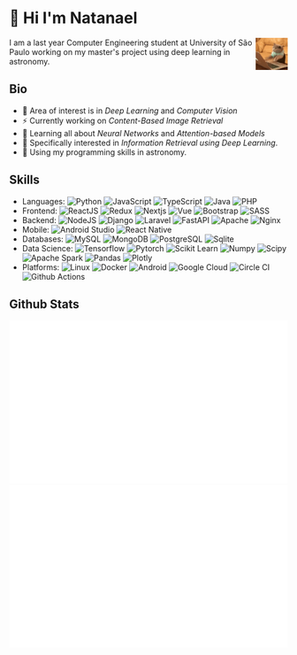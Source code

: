 # 👋 Hi I'm Natanael

<img align="right" alt="Cat" src="https://raw.githubusercontent.com/nmcardoso/nmcardoso/master/cat.gif" width="58" height="58" />

I am a last year Computer Engineering student at University of São Paulo working on my master's project using deep learning in astronomy.

## Bio
- 🔭 Area of interest is in *Deep Learning* and *Computer Vision*
- ⚡ Currently working on *Content-Based Image Retrieval*
- 🌱 Learning all about *Neural Networks* and *Attention-based Models*
- 🎯 Specifically interested in *Information Retrieval using Deep Learning*.
- 🌌 Using my programming skills in astronomy.


## Skills
- Languages: ![Python](https://img.shields.io/badge/Python-3776AB?style=for-the-badge&logo=python&logoColor=white) ![JavaScript](https://img.shields.io/badge/JavaScript-323330?style=for-the-badge&logo=javascript&logoColor=F7DF1E) ![TypeScript](https://img.shields.io/badge/TypeScript-007ACC?style=for-the-badge&logo=typescript&logoColor=white)  ![Java](https://img.shields.io/badge/Java-ED8B00?style=for-the-badge&logo=openjdk&logoColor=white) ![PHP](https://img.shields.io/badge/PHP-777BB4?style=for-the-badge&logo=php&logoColor=white)
- Frontend: ![ReactJS](https://img.shields.io/badge/React-20232A?style=for-the-badge&logo=react&logoColor=61DAFB) ![Redux](https://img.shields.io/badge/Redux-593D88?style=for-the-badge&logo=redux&logoColor=white) ![Nextjs](https://img.shields.io/badge/Next.js-000000.svg?style=for-the-badge&logo=nextdotjs&logoColor=white) ![Vue](https://img.shields.io/badge/Vue.js-35495E?style=for-the-badge&logo=vue.js&logoColor=4FC08D) ![Bootstrap](https://img.shields.io/badge/Bootstrap-563D7C?style=for-the-badge&logo=bootstrap&logoColor=white) ![SASS](https://img.shields.io/badge/Sass-CC6699?style=for-the-badge&logo=sass&logoColor=white)
- Backend: ![NodeJS](https://img.shields.io/badge/Node.js-43853D?style=for-the-badge&logo=node.js&logoColor=white) ![Django](https://img.shields.io/badge/Django-092E20?style=for-the-badge&logo=django&logoColor=white) ![Laravel](https://img.shields.io/badge/Laravel-FF2D20?style=for-the-badge&logo=laravel&logoColor=white) ![FastAPI](https://img.shields.io/badge/FastAPI-009688.svg?style=for-the-badge&logo=FastAPI&logoColor=white) ![Apache](https://img.shields.io/badge/Apache-D22128.svg?style=for-the-badge&logo=Apache&logoColor=white) ![Nginx](https://img.shields.io/badge/NGINX-009639.svg?style=for-the-badge&logo=NGINX&logoColor=white)
- Mobile: ![Android Studio](https://img.shields.io/badge/Android%20Studio-3DDC84.svg?style=for-the-badge&logo=Android-Studio&logoColor=white) ![React Native](https://img.shields.io/badge/React_Native-20232A?style=for-the-badge&logo=react&logoColor=61DAFB)
- Databases: ![MySQL](https://img.shields.io/badge/MySQL-005C84?style=for-the-badge&logo=mysql&logoColor=white) ![MongoDB](https://img.shields.io/badge/MongoDB-4EA94B?style=for-the-badge&logo=mongodb&logoColor=white) ![PostgreSQL](https://img.shields.io/badge/PostgreSQL-316192?style=for-the-badge&logo=postgresql&logoColor=white) ![Sqlite](https://img.shields.io/badge/SQLite-003B57.svg?style=for-the-badge&logo=SQLite&logoColor=white)
- Data Science: ![Tensorflow]( 	https://img.shields.io/badge/TensorFlow-FF6F00?style=for-the-badge&logo=tensorflow&logoColor=white) ![Pytorch](https://img.shields.io/badge/PyTorch-F6F6F6?style=for-the-badge&logo=pytorch&logoColor=DE3412) ![Scikit Learn](https://img.shields.io/badge/scikitlearn-F7931E.svg?style=for-the-badge&logo=scikit-learn&logoColor=white) ![Numpy](https://img.shields.io/badge/NumPy-013243.svg?style=for-the-badge&logo=NumPy&logoColor=white) ![Scipy](https://img.shields.io/badge/SciPy-8CAAE6.svg?style=for-the-badge&logo=SciPy&logoColor=white) ![Apache Spark](https://img.shields.io/badge/Apache%20Spark-E25A1C.svg?style=for-the-badge&logo=Apache-Spark&logoColor=white) ![Pandas](https://img.shields.io/badge/pandas-150458.svg?style=for-the-badge&logo=pandas&logoColor=white) ![Plotly](https://img.shields.io/badge/Plotly-3F4F75.svg?style=for-the-badge&logo=Plotly&logoColor=white)
- Platforms: ![Linux](https://img.shields.io/badge/Linux-FCC624.svg?style=for-the-badge&logo=Linux&logoColor=black) ![Docker](https://img.shields.io/badge/Docker-2496ED.svg?style=for-the-badge&logo=Docker&logoColor=white) ![Android](https://img.shields.io/badge/Android-34A853.svg?style=for-the-badge&logo=Android&logoColor=white) ![Google Cloud](https://img.shields.io/badge/Google%20Cloud-4285F4.svg?style=for-the-badge&logo=Google-Cloud&logoColor=white) ![Circle CI](https://img.shields.io/badge/CircleCI-343434.svg?style=for-the-badge&logo=CircleCI&logoColor=white) ![Github Actions](https://img.shields.io/badge/GitHub%20Actions-2088FF.svg?style=for-the-badge&logo=GitHub-Actions&logoColor=white)


## Github Stats
![Github Stats](https://raw.githubusercontent.com/nmcardoso/github-stats/master/generated/overview.svg) ![Most Used Languages](https://raw.githubusercontent.com/nmcardoso/github-stats/master/generated/languages.svg)


